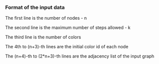 ### Format of the input data
The first line is the number of nodes - n

The second line is the maximum number of steps allowed - k

The third line is the number of colors

The 4th to (n+3)-th lines are the initial color id of each node

The (n+4)-th to (2*n+3)-th lines are the adjacency list of the input graph